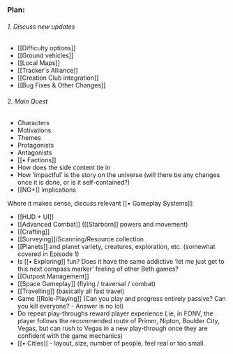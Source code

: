 
### Plan:

###### 1. Discuss new updates 
- [[Difficulty options]]
- [[Ground vehicles]]
- [[Local Maps]]
- [[Tracker's Alliance]]
- [[Creation Club integration]]
- [[Bug Fixes & Other Changes]]
###### 2. Main Quest
- Characters
- Motivations
- Themes
- Protagonists
- Antagonists
- [[• Factions]]
- How does the side content tie in
- How ‘impactful’ is the story on the universe (will there be any changes once it is done, or is it self-contained?)
- [[NG+]] implications

Where it makes sense, discuss relevant [[• Gameplay Systems]]:
- [[HUD + UI]]
- [[Advanced Combat]] ([[Starborn]] powers and movement)
- [[Crafting]]
- [[Surveying]]/Scanning/Resource collection
- [[Planets]] and planet variety, creatures, exploration, etc. (somewhat covered in Episode 1)
- Is [[• Exploring]] fun? Does it have the same addictive ‘let me just get to this next compass marker’ feeling of other Beth games?
- [[Outpost Management]]
- [[Space Gameplay]] (flying / traversal / combat)
- [[Travelling]] (basically all fast travel)
- Game [[Role-Playing]] (Can you play and progress entirely passive? Can you kill everyone? - Answer is no lol)
- Do repeat play-throughs reward player experience (.ie, in FONV, the player follows the recommended route of Primm, Nipton, Boulder City, Vegas, but can rush to Vegas in a new play-through once they are confident with the game mechanics)
- [[• Cities]] - layout, size, number of people, feel real or too small. 